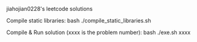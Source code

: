 jiahojian0228's leetcode solutions


Compile static libraries:
bash ./compile_static_libraries.sh


Compile & Run solution (xxxx is the problem number):
bash ./exe.sh xxxx